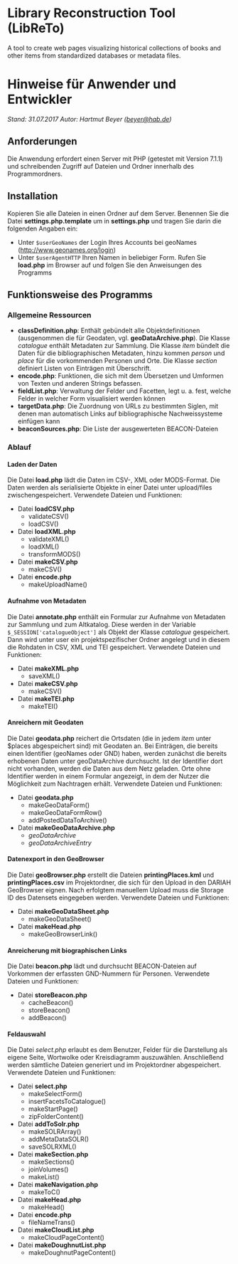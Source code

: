 # Library Reconstruction Tool (LibReTo)
A tool to create web pages visualizing historical collections of books and other items from standardized databases or metadata files.

# Hinweise für Anwender und Entwickler

*Stand: 31.07.2017*
*Autor: Hartmut Beyer (beyer@hab.de)*

## Anforderungen
Die Anwendung erfordert einen Server mit PHP (getestet mit Version 7.1.1) und schreibenden Zugriff auf Dateien und Ordner innerhalb des Programmordners.

## Installation
Kopieren Sie alle Dateien in einen Ordner auf dem Server.
Benennen Sie die Datei **settings.php.template** um in **settings.php** und tragen Sie darin die folgenden Angaben ein:
- Unter `$userGeoNames` der Login Ihres Accounts bei geoNames (http://www.geonames.org/login)
- Unter `$userAgentHTTP` Ihren Namen in beliebiger Form.
Rufen Sie **load.php** im Browser auf und folgen Sie den Anweisungen des Programms

## Funktionsweise des Programms

### Allgemeine Ressourcen

- **classDefinition.php**: Enthält gebündelt alle Objektdefinitionen (ausgenommen die für Geodaten, vgl. **geoDataArchive.php**). Die Klasse *catalogue* enthält Metadaten zur Sammlung. Die Klasse *item* bündelt die Daten für die bibliographischen Metadaten, hinzu kommen *person* und *place* für die vorkommenden Personen und Orte. Die Klasse *section* definiert Listen von Einträgen mit Überschrift.
- **encode.php**: Funktionen, die sich mit dem Übersetzen und Umformen von Texten und anderen Strings befassen.
- **fieldList.php**: Verwaltung der Felder und Facetten, legt u. a. fest, welche Felder in welcher Form visualisiert werden können
- **targetData.php**: Die Zuordnung von URLs zu bestimmten Siglen, mit denen man automatisch Links auf bibliographische Nachweissysteme einfügen kann
- **beaconSources.php**: Die Liste der ausgewerteten BEACON-Dateien

### Ablauf

#### Laden der Daten
Die Datei **load.php** lädt die Daten im CSV-, XML oder MODS-Format. Die Daten werden als serialisierte Objekte in einer Datei unter upload/files zwischengespeichert.
Verwendete Dateien und Funktionen:
- Datei **loadCSV.php**
    - validateCSV\(\)
    - loadCSV\(\)
- Datei **loadXML.php**
    - validateXML\(\)
    - loadXML\(\)
    - transformMODS\(\)
- Datei **makeCSV.php**
    - makeCSV\(\)
- Datei **encode.php**
    - makeUploadName\(\)

#### Aufnahme von Metadaten
Die Datei **annotate.php** enthält ein Formular zur Aufnahme von Metadaten zur Sammlung und zum Altkatalog. Diese werden in der Variable `$_SESSION['catalogueObject']` als Objekt der Klasse *catalogue* gespeichert. Dann wird unter user ein projektspezifischer Ordner angelegt und in diesem die Rohdaten in CSV, XML und TEI gespeichert. 
Verwendete Dateien und Funktionen:
- Datei **makeXML.php**
    - saveXML\(\)
- Datei **makeCSV.php**
    - makeCSV\(\)
- Datei **makeTEI.php**
    - makeTEI\(\)

#### Anreichern mit Geodaten
Die Datei **geodata.php** reichert die Ortsdaten (die in jedem *item* unter $places abgespeichert sind) mit Geodaten an. Bei Einträgen, die bereits einen Identifier (geoNames oder GND) haben, werden zunächst die bereits erhobenen Daten unter geoDataArchive durchsucht. Ist der Identifier dort nicht vorhanden, werden die Daten aus dem Netz geladen. Orte ohne Identifier werden in einem Formular angezeigt, in dem der Nutzer die Möglichkeit zum Nachtragen erhält.
Verwendete Dateien und Funktionen:
- Datei **geodata.php**
    - makeGeoDataForm\(\)
    - makeGeoDataFormRow\(\)
    - addPostedDataToArchive\(\)
- Datei **makeGeoDataArchive.php**
    - *geoDataArchive*
    - *geoDataArchiveEntry*
	
#### Datenexport in den GeoBrowser
Die Datei **geoBrowser.php** erstellt die Dateien **printingPlaces.kml** und **printingPlaces.csv** im Projektordner, die sich für den Upload in den DARIAH GeoBrowser eignen. Nach erfolgtem manuellem Upload muss die Storage ID des Datensets eingegeben werden.
Verwendete Dateien und Funktionen:
- Datei **makeGeoDataSheet.php**
    - makeGeoDataSheet\(\)
- Datei **makeHead.php**
    - makeGeoBrowserLink\(\)

#### Anreicherung mit biographischen Links
Die Datei **beacon.php** lädt und durchsucht BEACON-Dateien auf Vorkommen der erfassten GND-Nummern für Personen.
Verwendete Dateien und Funktionen:
- Datei **storeBeacon.php**
    - cacheBeacon\(\)
    - storeBeacon\(\)
    - addBeacon\(\)
	
#### Feldauswahl
Die Datei *select.php* erlaubt es dem Benutzer, Felder für die Darstellung als eigene Seite, Wortwolke oder Kreisdiagramm auszuwählen. Anschließend werden sämtliche Dateien generiert und im Projektordner abgespeichert.
Verwendete Dateien und Funktionen:
- Datei **select.php**
    - makeSelectForm\(\)
    - insertFacetsToCatalogue\(\)
    - makeStartPage\(\)
    - zipFolderContent\(\)
- Datei **addToSolr.php**
    - makeSOLRArray\(\)
    - addMetaDataSOLR\(\)
    - saveSOLRXML\(\)
- Datei **makeSection.php**
    - makeSections\(\)
    - joinVolumes\(\)
    - makeList\(\)
- Datei **makeNavigation.php**
    - makeToC\(\)
- Datei **makeHead.php**
    - makeHead\(\)
- Datei **encode.php**
    - fileNameTrans\(\)
- Datei **makeCloudList.php**
    - makeCloudPageContent\(\)
- Datei **makeDoughnutList.php**
    - makeDoughnutPageContent\(\)
